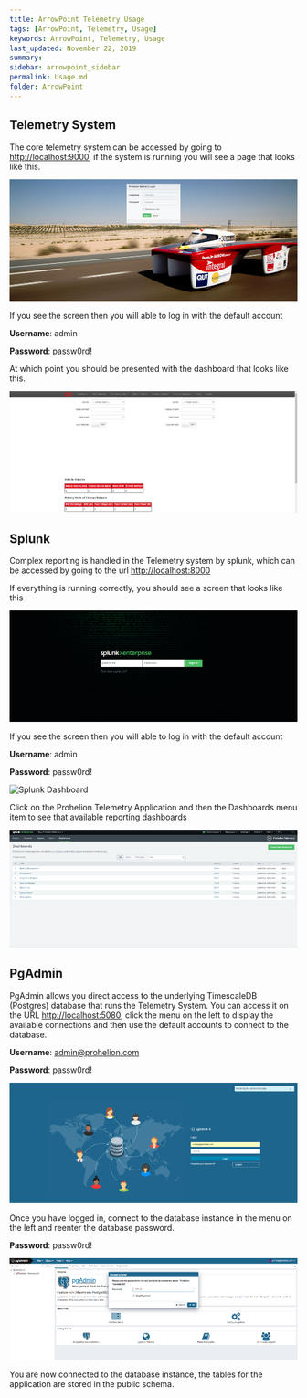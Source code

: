 ```yaml
---
title: ArrowPoint Telemetry Usage
tags: [ArrowPoint, Telemetry, Usage]
keywords: ArrowPoint, Telemetry, Usage
last_updated: November 22, 2019
summary:
sidebar: arrowpoint_sidebar
permalink: Usage.md
folder: ArrowPoint
---
```


## Telemetry System 
The core telemetry system can be accessed by going to [http://localhost:9000](http://localhost:9000), if the system is running you will see a page that looks like this.

![Telemetry Login](/images/telemetry_login.png)

If you see the screen then you will able to log in with the default account

**Username**: admin

**Password**: passw0rd!



At which point you should be presented with the dashboard that looks like this.

![Telemetry Dashboard](/images/telemetry_dashboard.png)


## Splunk 
Complex reporting is handled in the Telemetry system by splunk, which can be accessed by going to the url [http://localhost:8000](http://localhost:8000)

If everything is running correctly, you should see a screen that looks like this

![Splunk Login](/images/telemetry_splunklogin.png)


If you see the screen then you will able to log in with the default account

**Username**: admin

**Password**: passw0rd!



![Splunk Dashboard](/images/telemetry_splunkdashboard.png`)

Click on the Prohelion Telemetry Application and then the Dashboards menu item to see that available reporting dashboards

![Splunk Report](/images/telemetry_splunkreport.png)


## PgAdmin 
PgAdmin allows you direct access to the underlying TimescaleDB (Postgres) database that runs the Telemetry System. You can access it on the URL [http://localhost:5080](http://localhost:5080), click the menu on the left to display the available connections and then use the default accounts to connect to the database.

**Username**: admin@prohelion.com

**Password**: passw0rd!



![PgAdmin login](/images/telemetry_pgadminlogin.png)

Once you have logged in, connect to the database instance in the menu on the left and reenter the database password.

**Password**: passw0rd!



![PgAdmin Database](/images/telemetry_pgadmindatabase.png)

You are now connected to the database instance, the tables for the application are stored in the public schema.



